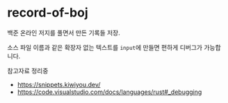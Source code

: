 # record-of-boj

백준 온라인 저지를 풀면서 만든 기록들 저장.

소스 파일 이름과 같은 확장자 없는 텍스트를 `input`에 만들면 편하게 디버그가 가능합니다.

참고자료 정리중

- <https://snippets.kiwiyou.dev/>
- <https://code.visualstudio.com/docs/languages/rust#_debugging>
